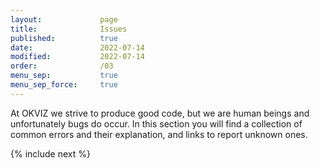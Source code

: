 ```yaml
---
layout:             page
title:              Issues
published:          true
date:               2022-07-14
modified:           2022-07-14
order:              /03
menu_sep:           true
menu_sep_force:     true
---
```


At OKVIZ we strive to produce good code, but we are human beings and unfortunately bugs do occur. In this section you will find a collection of common errors and their explanation, and links to report unknown ones.

{% include next %}